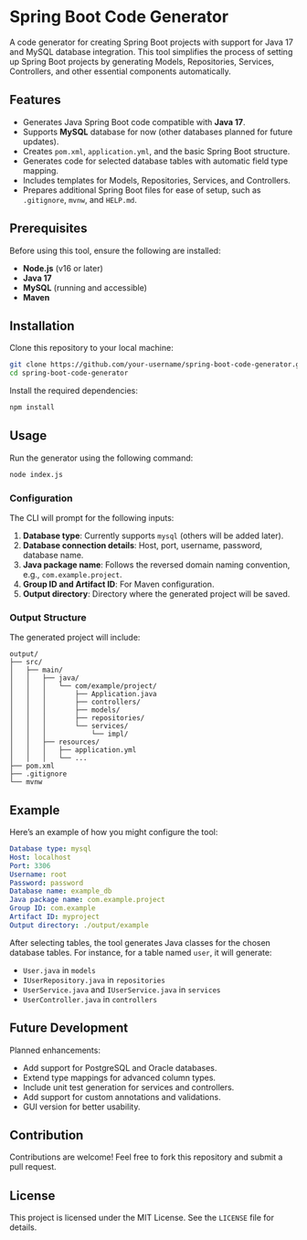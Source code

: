 
# Spring Boot Code Generator

A code generator for creating Spring Boot projects with support for Java 17 and MySQL database integration. 
This tool simplifies the process of setting up Spring Boot projects by generating Models, Repositories, Services, 
Controllers, and other essential components automatically.

## Features

- Generates Java Spring Boot code compatible with **Java 17**.
- Supports **MySQL** database for now (other databases planned for future updates).
- Creates `pom.xml`, `application.yml`, and the basic Spring Boot structure.
- Generates code for selected database tables with automatic field type mapping.
- Includes templates for Models, Repositories, Services, and Controllers.
- Prepares additional Spring Boot files for ease of setup, such as `.gitignore`, `mvnw`, and `HELP.md`.

## Prerequisites

Before using this tool, ensure the following are installed:

- **Node.js** (v16 or later)
- **Java 17**
- **MySQL** (running and accessible)
- **Maven**

## Installation

Clone this repository to your local machine:

```bash
git clone https://github.com/your-username/spring-boot-code-generator.git
cd spring-boot-code-generator
```

Install the required dependencies:

```bash
npm install
```

## Usage

Run the generator using the following command:

```bash
node index.js
```

### Configuration

The CLI will prompt for the following inputs:

1. **Database type**: Currently supports `mysql` (others will be added later).
2. **Database connection details**: Host, port, username, password, database name.
3. **Java package name**: Follows the reversed domain naming convention, e.g., `com.example.project`.
4. **Group ID and Artifact ID**: For Maven configuration.
5. **Output directory**: Directory where the generated project will be saved.

### Output Structure

The generated project will include:

```plaintext
output/
├── src/
│   ├── main/
│   │   ├── java/
│   │   │   └── com/example/project/
│   │   │       ├── Application.java
│   │   │       ├── controllers/
│   │   │       ├── models/
│   │   │       ├── repositories/
│   │   │       └── services/
│   │   │           └── impl/
│   │   ├── resources/
│   │   │   ├── application.yml
│   │   │   └── ...
├── pom.xml
├── .gitignore
└── mvnw
```

## Example

Here’s an example of how you might configure the tool:

```yaml
Database type: mysql
Host: localhost
Port: 3306
Username: root
Password: password
Database name: example_db
Java package name: com.example.project
Group ID: com.example
Artifact ID: myproject
Output directory: ./output/example
```

After selecting tables, the tool generates Java classes for the chosen database tables. For instance, for a table named `user`, it will generate:

- `User.java` in `models`
- `IUserRepository.java` in `repositories`
- `UserService.java` and `IUserService.java` in `services`
- `UserController.java` in `controllers`

## Future Development

Planned enhancements:

- Add support for PostgreSQL and Oracle databases.
- Extend type mappings for advanced column types.
- Include unit test generation for services and controllers.
- Add support for custom annotations and validations.
- GUI version for better usability.

## Contribution

Contributions are welcome! Feel free to fork this repository and submit a pull request.

## License

This project is licensed under the MIT License. See the `LICENSE` file for details.
